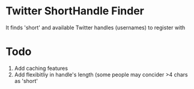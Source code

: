 Twitter ShortHandle Finder
==========================

It finds 'short' and available Twitter handles (usernames) to register with

Todo
====
 1. Add caching features
 2. Add flexibitliy in handle's length (some people may concider >4 chars as 'short'
